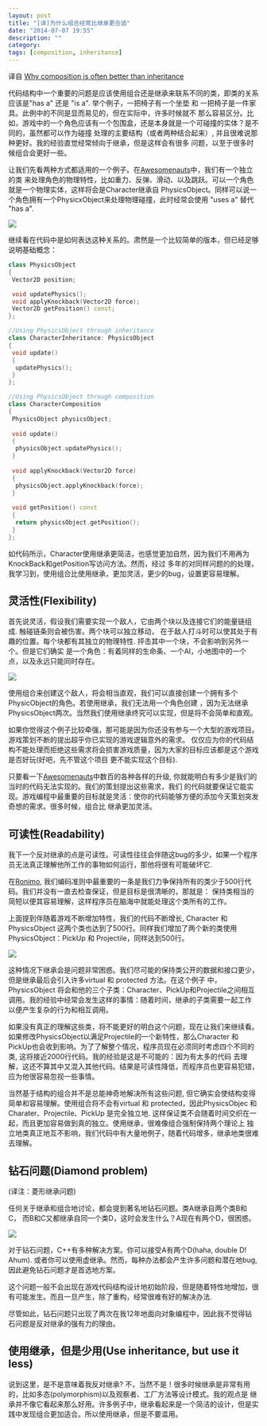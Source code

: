 ```yaml
---
layout: post
title: "[译]为什么组合经常比继承更合适"
date: "2014-07-07 19:55"
description: ""
category: 
tags: [composition, inheritance]
---
```


译自 [Why composition is often better than inheritance](http://joostdevblog.blogspot.com/2014/07/why-composition-is-often-better-than.html)

代码结构中一个重要的问题是应该使用组合还是继承来联系不同的类，即类的关系应该是"has a" 还是 "is a".
举个例子，一把椅子有一个坐垫 和 一把椅子是一件家具。此例中的不同是显而易见的，但在实际中，许多时候就不
那么容易区分。比如，游戏中的一个角色应该有一个包围盒，还是本身就是一个可碰撞的实体？是不同的，虽然都可以作为碰撞
处理的主要结构（或者两种结合起来）, 并且很难说那种更好。我的经验直觉经常倾向于继承，但是这样会有很多
问题，以至于很多时候组合会更好一些。

让我们先看两种方式都适用的一个例子。在[Awesomenauts][]中，我们有一个独立的类
来处理角色的物理特性，比如重力、反弹、滑动、以及跳跃。可以一个角色就是一个物理实体，这样将会是Character继承自
PhysicsObject。同样可以说一个角色拥有一个PhysicxObject来处理物理碰撞，此时经常会使用 "uses a" 替代 "has a".

![](http://www.proun-game.com/Oogst3D/BLOG/Inheritance%20versus%20composition%20-%20Basic%20scheme.gif)

继续看在代码中是如何表达这种关系的。肃然是一个比较简单的版本，但已经足够说明基础概念：

``` cpp
class PhysicsObject
{
 Vector2D position;

 void updatePhysics();
 void applyKnockback(Vector2D force);
 Vector2D getPosition() const;
};

//Using PhysicsObject through inheritance
class CharacterInheritance: PhysicsObject
{
 void update()
 {
  updatePhysics();
 }
};

//Using PhysicsObject through composition
class CharacterComposition
{
 PhysicsObject physicsObject;
 
 void update()
 {
  physicsObject.updatePhysics();
 }
 
 void applyKnockback(Vector2D force)
 {
  physicsObject.applyKnockback(force);
 }
 
 void getPosition() const
 {
  return physicsObject.getPosition();
 }
};
```

如代码所示，Character使用继承更简洁，也感觉更加自然，因为我们不用再为KnockBack和getPosition写访问方法。然而，经过
多年的对同样问题的的处理，我学习到，使用组合比使用继承，更加灵活，更少的bug，设置更容易理解。


灵活性(Flexibility)
-------------------

首先说灵活，假设我们需要实现一个敌人，它由两个块以及连接它们的能量链组成. 触碰链条则会被伤害。两个块可以独立移动，
在于敌人打斗时可以使其处于有趣的位置。每个块都有其独立的物理特性. 抨击其中一个块，不会影响到另外一个。但是它们确实
是一个角色：有着同样的生命条、一个AI，小地图中的一个点，以及永远只能同时存在。

![](http://www.proun-game.com/Oogst3D/BLOG/Inheritance%20versus%20composition%20-%20Enemy.gif)

使用组合来创建这个敌人，将会相当直观，我们可以直接创建一个拥有多个PhysicObject的角色。若使用继承，我们无法用一个角色创建
，因为无法继承PhysicsObject两次。当然我们使用继承终究可以实现，但是将不会简单和直观。

如果你觉得这个例子比较牵强，那可能是因为你还没有参与一个大型的游戏项目。游戏策划不断的提出超乎你已实现的游戏逻辑意外的需求。
仅仅应为你的代码结构不能处理而拒绝这些需求将会损害游戏质量，因为大家的目标应该都是这个游戏是否好玩(好吧，先不管这个项目
更不能实现这个目标).

只要看一下[Awesomenauts]中数百的各种各样的升级, 你就能明白有多少是我们的当时的代码无法实现的。我们的策划提出这些需求，我们
的代码就要保证它能实现。游戏编程中最重要的目标就是灵活：使你的代码能够方便的添加今天策划突发奇想的需求。很多时候，组合比
继承更加灵活。

可读性(Readability)
--------------------

我下一个反对继承的点是可读性。可读性往往会伴随这bug的多少，如果一个程序员无法真正理解他所工作的事物如何运行，那他将很有可能破坏它.

在[Ronimo][], 我们编码准则中最重要的一条是我们力争保持所有的类少于500行代码。我们并没有一直去检查保证，但是目标是很清晰的，那就是：
保持类相当的简短以便其容易理解，这样程序员在脑海中就能处理这个类所有的工作。

上面提到伴随着游戏不断增加特性，我们的代码不断增长, Character 和 PhysicsObject 这两个类也达到了500行。同样我们增加了两个新的类使用
PhysicsObject：PickUp 和 Projectile，同样达到500行。

![](http://www.proun-game.com/Oogst3D/BLOG/Inheritance%20versus%20composition%20-%20Pickup%20Projectile.gif)

这种情况下继承会是问题非常困惑。我们尽可能的保持类公开的数据和接口更少，但是继承最后会引入许多virtual 和 protected 方法。在这个例子
中，PhysicsObject 将会和他的三个子类：Character、PickUp和Projectile之间相互调用。我的经验中经常会发生这样的事情：随着时间，继承的子类需要一起工作
以便产生复杂的行为和相互调用。

如果没有真正的理解这些类，将不能更好的明白这个问题，现在让我们来继续看。如果修改PhysicsObject以满足Projectile的一个新特性，那么Character
和PickUp也会收到影响。为了了解整个情况，程序员现在必须同时考虑四个不同的类, 这将接近2000行代码。我的经验是这是不可能的：因为有太多的代码
去理解，这还不算其中又混入其他代码。结果是可读性降低，而程序员也更容易犯错，应为他很容易忽视一些事情。

当然基于结构的组合并不是总能神奇地解决所有这些问题, 但它确实会使结构变得简单和容易理解。使用组合将不会有virtual 和 protected，因此PhysicsObjec
和Charater、Projectile、PickUp 是完全独立地. 这样保证类不会随着时间交织在一起，而且更加容易做到真的独立。使用继承，很难像组合强制保持两个理论上
独立地类真正地互不影响，我们代码中有大量地例子，随着代码增多，继承地类很难去理解。

钻石问题(Diamond problem)
-------------------------
(译注：菱形继承问题)

任何关于继承和组合地讨论，都会提到著名地钻石问题。类A继承自两个类B和C， 而B和C又都继承自同一个类D，这时会发生什么？A现在有两个D，很困惑。

![](http://www.proun-game.com/Oogst3D/BLOG/Inheritance%20versus%20composition%20-%20Diamond.gif)

对于钻石问题，C++有多种解决方案。你可以接受A有两个D(haha, double D! Ahum). 或者你可以使用虚继承。然而，每种办法都会产生许多问题和潜在地bug,
因此避免钻石问题才是首选地方案。

这个问题一般不会出现在游戏代码结构设计地初始阶段，但是随着特性地增加，很有可能发生。而且一旦产生，除了重构，经常很难有好的解决办法.

尽管如此，钻石问题只出现了两次在我12年地面向对象编程中，因此我不觉得钻石问题是反对继承的强有力的理由。

使用继承，但是少用(Use inheritance, but use it less)
----------------------------------------------------

说到这里，是不是意味着我反对继承? 不，当然不是！很多时候继承是非常有用的，比如多态(polymorphism)以及观察者、工厂方法等设计模式。我的观点是
继承并不像它看起来那么好用。许多例子中，继承看起来是一个简洁的设计，但是实践中发现组合更加适合。所以使用继承，但是不要滥用。


[Awesomenauts]:http://www.awesomenauts.com/
[Ronimo]:http://www.ronimo-games.com/
